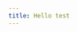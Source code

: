```yaml
---
title: Hello test
---
```

<script src="https://gist.github.com/hclpandv/87eca6533175346a45b779ee62e87003.js"></script>


